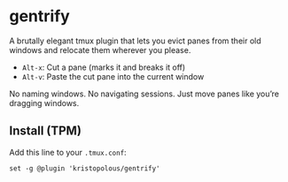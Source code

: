 # gentrify

A brutally elegant tmux plugin that lets you evict panes from their old windows and relocate them wherever you please.

- `Alt-x`: Cut a pane (marks it and breaks it off)
- `Alt-v`: Paste the cut pane into the current window

No naming windows. No navigating sessions. Just move panes like you’re dragging windows.

## Install (TPM)

Add this line to your `.tmux.conf`:

```tmux
set -g @plugin 'kristopolous/gentrify'

